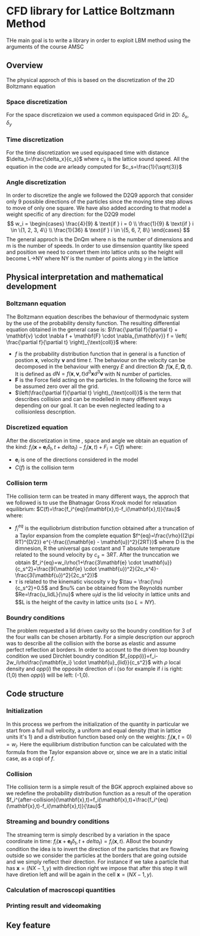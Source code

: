# CFD library for Lattice Boltzmann Method
THe main goal is to write a library in order to exploit LBM method using the arguments of the course AMSC

## Overview
The physical approch of this is based on the discretization of the 2D Boltzmann equation

### Space discretization
For the space discretizaion we used a common equispaced Grid in 2D: $\delta_x, \delta_y$

### Time discretization
For the time discretization we used equispaced time with distance $\delta_t=\frac{\delta_x}{c_s}$ where $c_s$ is the lattice sound speed. All the equation in the code are arleady computed for $c_s=\frac{1}{\sqrt{3}}$

### Angle discretization
In order to discretize the angle we followed the D2Q9 apporch that consider only 9 possible directions of the particles since the moving time step allows to move of only one square.
We have also added according to that model a weight specific of any direction: for the D2Q9 model 
$$
w_i = \begin{cases} 
\frac{4}{9} & \text{if } i = 0 \\ 
\frac{1}{9} & \text{if } i \in \{1, 2, 3, 4\} \\ 
\frac{1}{36} & \text{if } i \in \{5, 6, 7, 8\} 
\end{cases}
$$
The general approch is the DnQm where n is the number of dimensions and m is the number of speeds.
In order to use dimsension quantity like speed and position we need to convert them into lattice units so the height will become L->NY where NY is the number of points along y in the lattice

## Physical interpretation and mathematical development

### Boltzmann equation
The Boltzmann equation describes the behaviour of thermodynaic system by the use of the probability density function. The resulting differential equation obtained in the general case is:
$\frac{\partial f}{\partial t} + \mathbf{v} \cdot \nabla f + \mathbf{F} \cdot \nabla_{\mathbf{v}} f = \left( \frac{\partial f}{\partial t} \right)_{\text{coll}}$
where:
* $f$ is the probability distribution function that in general is a function of postion $\mathbf{x}$, velocity $\mathbf{v}$ and time $t$. The behaviour on the velocity can be decomposed in the behaviour with energy $E$ and direction $\mathbf{\Omega}$: $f(\mathbf{x},E,\mathbf{\Omega},t)$. It is defined as $dN=f(\mathbf{x},\mathbf{v},t)d^3\mathbf{x}d^3\mathbf{v}$ with N number of particles.
* $\mathbf{F}$ is the Force field acting on the particles. In the following the force will be assumed zero over all the grid.
* $\left(\frac{\partial f}{\partial t} \right)_{\text{coll}}$ is the term that describes collision and can be modelled in many different ways depending on our goal. It can be even neglected leading to a collisionless description.

### Discretized equation
After the discretization in time , space and angle we obtain an equation of the kind:
$f_i(\mathbf{x}+\mathbf{e}_i\delta_t,t+delta_t)-f_i(\mathbf{x},t)+F_i=C(f)$
where:
* $\mathbf{e}_i$ is one of the directions considered in the model
* $C(f)$ is the collision term

### Collision term
THe collision term can be treated in many different ways, the approch that we followed is to use the Bhatnagar Gross Krook model for relaxation equilibrium:
$C(f)=\frac{f_i^{eq}(\mathbf{x},t)-f_i(\mathbf{x},t)}{\tau}$
where:
* $f_i^{eq}$ is the equiliobrium distribution function obtained after a truncation of a Taylor expansion from the complete equation $f^{eq}=\frac{\rho}{(2\pi RT)^{D/2}} e^{-\frac{(\mathbf{e} - \mathbf{u})^2}{2RT}}$ where D is the dimnesion, R the universal gas costant and T absolute temperature related to the sound velocity by $c_s=3RT$. After the trunccation we obtain $f_i^{eq}=w_i\rho(1+\frac{3\mathbf{e} \cdot \mathbf{u}}{c_s^2}+\frac{9(\mathbf{e} \cdot \mathbf{u})^2}{2c_s^4}-\frac{3(\mathbf{u})^2}{2c_s^2})$
* $\tau$ is related to the kinematic viscosity $\nu$ by $\tau = \frac{\nu}{c_s^2}+0.5$ and $nu% can be obtained from the Reynolds number $Re=\frac{u_lidL}{\nu}$ where $u_lid$ is the lid velocity in lattice units and $$L is the height of the cavity in lattice units (so $L=NY$).

### Boundry conditions
The problem requested a lid driven cavity so the boundry condition for 3 of the four walls can be chosen arbitartly. For a simple description our approch was to describe all the collision with the borse as elastic and assume perfect reflection at borders. In order to account to the driven top boundry condition we used Dirchlet boundry condition $f_{opp(i)}=f_i-2w_i\rho\frac{\mathbf{e_i} \cdot \mathbf{u}_{lid}}{c_s^2}$ with $\rho$ local density and $opp(i)$ the opposite direction of i (so for example if $i$ is right: (1,0) then $opp(i)$ will be left: (-1,0).

## Code structure
### Initialization
In this process we perfrom the initialization of the quantity in particular we start from a full null velocity, a uniform and equal density (that in lattice units it's 1) and a distribution function based only on the weights: $f_i(\mathbf{x},t=0)=w_i$. Here the equilibrium distribution function can be calculated with the formula from the Taylor expansion above or, since we are in a static initial case, as a copi of $f$.

### Collision
THe collision term is a simple result of the BGK approch explained above so we redefine the probability distribution function as a result of the operation $f_i^{after-collision}(\mathbf{x},t)=f_i(\mathbf{x},t)+\frac{f_i^{eq}(\mathbf{x},t)-f_i(\mathbf{x},t)}{\tau}$

### Streaming and boundry conditions
The streaming term is simply described by a variation in the space coordinate in time: $f_i(\mathbf{x}+\mathbf{e_i}\delta_t,t+delta_t)=f_i(\mathbf{x},t)$. ABout the boundry condition the idea is to invert the direction of the particles that are flowing outside so we consider the particles at the borders that are going outside and we simply reflect their direction. For instance if we take a particle that has $\mathbf{x}=(NX-1,y)$ with direction right we impose that after this step it will have diretion left and will be again in the cell $\mathbf{x}=(NX-1,y)$. 

### Calculation of macroscopi quantities

### Printing result and videomaking

## Key feature
